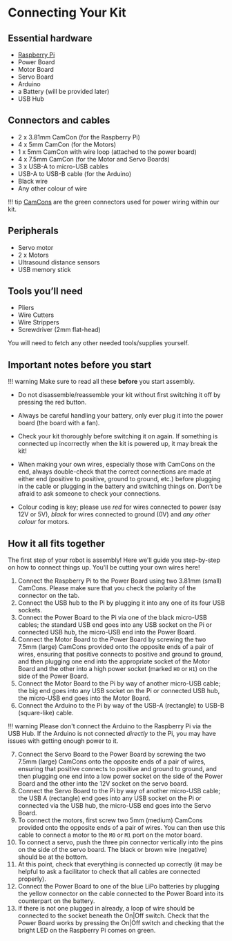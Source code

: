 # Connecting Your Kit

## Essential hardware

- [Raspberry Pi](../kit/pi.md)
- Power Board
- Motor Board
- Servo Board
- Arduino
- a Battery (will be provided later)
- USB Hub

## Connectors and cables

-  2 x 3.81mm CamCon (for the Raspberry Pi)
-  4 x 5mm CamCon (for the Motors)
-  1 x 5mm CamCon with wire loop (attached to the power board)
-  4 x 7.5mm CamCon (for the Motor and Servo Boards)
-  3 x USB-A to micro-USB cables
-  USB-A to USB-B cable (for the Arduino)
-  Black wire
-  Any other colour of wire

!!! tip
    [CamCons](../kit/camcons.md) are the green connectors used for power wiring within our kit.

## Peripherals

- Servo motor
- 2 x Motors
- Ultrasound distance sensors
- USB memory stick

## Tools you’ll need

-  Pliers
-  Wire Cutters
-  Wire Strippers
-  Screwdriver (2mm flat-head)

You will need to fetch any other needed tools/supplies yourself.

## Important notes before you start

!!! warning
    Make sure to read all these **before** you start assembly.

-  Do not disassemble/reassemble your kit without first switching it off by
   pressing the red button.

-  Always be careful handling your battery, only ever plug it into the power
   board (the board with a fan).

-  Check your kit thoroughly before switching it on again. If something is
   connected up incorrectly when the kit is powered up, it may break the kit!

-  When making your own wires, especially those with CamCons on the end,
   always double-check that the correct connections are made at either
   end (positive to positive, ground to ground, etc.) before plugging in
   the cable or plugging in the battery and switching things on.
   Don’t be afraid to ask someone to check your connections.

-  Colour coding is key; please use *red* for wires connected to
   power (say 12V or 5V), *black* for wires connected to ground
   (0V) and *any other colour* for motors.

## How it all fits together

The first step of your robot is assembly! Here we'll guide you step-by-step on
how to connect things up. You'll be cutting your own wires here!

1.  Connect the Raspberry Pi to the Power Board using two 3.81mm (small)
    CamCons. Please make sure that you check the polarity of the connector on
    the tab.
2.  Connect the USB hub to the Pi by plugging it into any one of its
    four USB sockets.
3.  Connect the Power Board to the Pi via one of the black micro-USB
    cables; the standard USB end goes into any USB socket on the Pi or
    connected USB hub, the micro-USB end into the Power Board.
4.  Connect the Motor Board to the Power Board by screwing the two 7.5mm (large)
    CamCons provided onto the opposite ends of a pair of wires,
    ensuring that positive connects to positive and ground to ground,
    and then plugging one end into the appropriate socket of the Motor
    Board and the other into a high power socket (marked `H0` or `H1`)
    on the side of the Power Board.
5.  Connect the Motor Board to the Pi by way of another micro-USB cable; the big
    end goes into any USB socket on the Pi or connected USB hub, the micro-USB
    end goes into the Motor Board.
6.  Connect the Arduino to the Pi by way of the USB-A (rectangle) to USB-B
    (square-like) cable.

!!! warning
    Please don't connect the Arduino to the Raspberry Pi via the
    USB Hub. If the Arduino is not connected *directly* to the Pi, you may
    have issues with getting enough power to it.

7.  Connect the Servo Board to the Power Board by screwing the two 7.5mm (large)
    CamCons onto the opposite ends of a pair of wires, ensuring that positive
    connects to positive and ground to ground, and then plugging one end into
    a low power socket on the side of the Power Board and the other into the 12V
    socket on the servo board.
8.  Connect the Servo Board to the Pi by way of another micro-USB cable; the
    USB A (rectangle) end goes into any USB socket on the Pi or connected via
    the USB hub, the micro-USB end goes into the Servo Board.
9.  To connect the motors, first screw two 5mm (medium) CamCons provided
    onto the opposite ends of a pair of wires. You can then use this cable
    to connect a motor to the `M0` or `M1` port on the motor board.
10. To connect a servo, push the three pin connector vertically into the
    pins on the side of the servo board. The black or brown wire (negative)
    should be at the bottom.
11. At this point, check that everything is connected up correctly (it
    may be helpful to ask a facilitator to check that all cables
    are connected properly).
12. Connect the Power Board to one of the blue LiPo batteries by
    plugging the yellow connector on the cable connected to the Power
    Board into its counterpart on the battery.
13. If there is not one plugged in already, a loop of wire should be
    connected to the socket beneath the On|Off switch. Check that the
    Power Board works by pressing the On|Off switch and checking that
    the bright LED on the Raspberry Pi comes on green.
